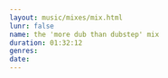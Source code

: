 ```yaml
---
layout: music/mixes/mix.html
lunr: false
name: the 'more dub than dubstep' mix
duration: 01:32:12
genres:
date:
---
```

